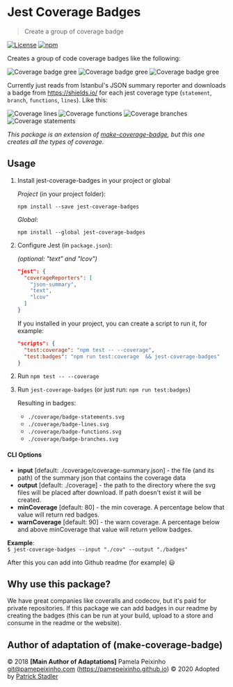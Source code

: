 # Jest Coverage Badges

> Create a group of coverage badge

[![License][license-image]][license-url]
[![npm](https://img.shields.io/npm/dw/jest-coverage-badges.svg)](https://www.npmjs.com/package/jest-coverage-badges)

[license-url]: https://opensource.org/licenses/MIT
[license-image]: https://img.shields.io/npm/l/make-coverage-badge.svg

Creates a group of code coverage badges like the following:

![Coverage badge gree][coverage-badge-green] ![Coverage badge gree][coverage-badge-yellow] ![Coverage badge gree][coverage-badge-red]

[coverage-badge-green]: https://img.shields.io/badge/Coverage-100%25-brightgreen.svg
[coverage-badge-yellow]: https://img.shields.io/badge/Coverage-100%25-yellow.svg
[coverage-badge-red]: https://img.shields.io/badge/Coverage-100%25-red.svg

Currently just reads from Istanbul's JSON summary reporter and downloads a badge from https://shields.io/ for each jest coverage type (`statement`, `branch`, `functions`, `lines`). Like this:

![Coverage lines](https://img.shields.io/badge/Coverage:lines-100-green.svg)
![Coverage functions](https://img.shields.io/badge/Coverage:functions-100-green.svg)
![Coverage branches](https://img.shields.io/badge/Coverage:branches-100-green.svg)
![Coverage statements](https://img.shields.io/badge/Coverage:statements-100-green.svg)

_This package is an extension of [make-coverage-badge], but this one creates all the types of coverage._

[make-coverage-badge]: https://www.npmjs.com/package/make-coverage-badge

## Usage

1. Install jest-coverage-badges in your project or global

   _Project_ (in your project folder):

   `npm install --save jest-coverage-badges`

   _Global_:

   `npm install --global jest-coverage-badges`

2) Configure Jest (in `package.json`):

   _(optional: "text" and "lcov")_

   ```json
   "jest": {
     "coverageReporters": [
       "json-summary",
       "text",
       "lcov"
     ]
   }
   ```

   If you installed in your project, you can create a script to run it, for example:


    ```json
    "scripts": {
      "test:coverage": "npm test -- --coverage",
      "test:badges": "npm run test:coverage  && jest-coverage-badges"
    }
    ```

2. Run `npm test -- --coverage`

3. Run `jest-coverage-badges` (or just run: `npm run test:badges`)

   Resulting in badges:

   - `./coverage/badge-statements.svg`
   - `./coverage/badge-lines.svg`
   - `./coverage/badge-functions.svg`
   - `./coverage/badge-branches.svg`

#### CLI Options

- **input** [default: ./coverage/coverage-summary.json] - the file (and its path) of the summary json that contains the coverage data
- **output** [default: ./coverage] - the path to the directory where the svg files will be placed after download. If path doesn't exist it will be created.
- **minCoverage** [default: 80] - the min coverage. A percentage below that value will return red badges.
- **warnCoverage** [default: 90] - the warn coverage. A percentage below and above minCoverage that value will return yellow badges.

**Example**:  
 `$ jest-coverage-badges --input "./cov" --output "./badges"`

After this you can add into Github readme (for example) :smiley:

## Why use this package?

We have great companies like coveralls and codecov, but it's paid for private repositories. If this package we can add badges in our readme by creating the badges (this can be run at your build, upload to a store and consume in the readme or the website).

## Author of adaptation of (make-coverage-badge)

© 2018 **[Main Author of Adaptations]** Pamela Peixinho <git@pamepeixinho.com> (https://pamepeixinho.github.io)
© 2020 Adopted by [Patrick Stadler](https://github.com/patsta32)

